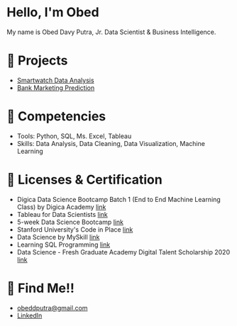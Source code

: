 # Hello, I'm Obed 
My name is Obed Davy Putra, Jr. Data Scientist & Business Intelligence.

# 🏢 Projects
  - [Smartwatch Data Analysis](https://github.com/obedavy/Smartwatch-Data-Analysis)
  - [Bank Marketing Prediction](https://github.com/obedavy/Adoption-Prediction-Bank-Marketing)
# 🎁 Competencies
  - Tools: Python, SQL, Ms. Excel, Tableau
  - Skills: Data Analysis, Data Cleaning, Data Visualization, Machine Learning
# 📑 Licenses & Certification
  - Digica Data Science Bootcamp Batch 1 (End to End Machine Learning Class) by Digica Academy [link](https://drive.google.com/file/d/1BBf2zCfKyGxuVbjAk4xYVHYp1TDkxjcM/view?usp=sharing)
  - Tableau for Data Scientists [link](https://www.linkedin.com/learning/certificates/0552f5b1e7f139ab27e306d128dab21c65a493e874f1b587a6e19c007256837b?lipi=urn%3Ali%3Apage%3Ad_flagship3_profile_view_base_certifications_details%3BBfE84IBjQ5OF%2FUhpkmj7YQ%3D%3D)
  - 5-week Data Science Bootcamp [link](https://aiplanet.com/course/certificates/verify/99cc2dea-2c96-4785-9468-6f755dbebb51)
  - Stanford University's Code in Place [link](https://codeinplace.stanford.edu/cip3/certificate/mgvtbi)
  - Data Science by MySkill [link](https://drive.google.com/file/d/1i5YXJWGjw7eVNMas9VErjgSfxtnoh9A4/view?usp=sharing)
  - Learning SQL Programming [link](https://www.linkedin.com/learning/certificates/0163a78554a44dfe155f7ebc75aa96430780939dc62e69eb3a2ca2989f77eacb?trk=share_certificate&lipi=urn%3Ali%3Apage%3Ad_flagship3_profile_view_base_certifications_details%3BBfE84IBjQ5OF%2FUhpkmj7YQ%3D%3D)
  - Data Science - Fresh Graduate Academy Digital Talent Scholarship 2020 [link](https://drive.google.com/file/d/1ukrzRppQPapZIyp1uGR_kFcV9TOmZ9VW/view?usp=sharing)
# 💬 Find Me!!
  - [obeddputra@gmail.com](obeddputra@gmail.com)
  - [LinkedIn](https://www.linkedin.com/in/obeddavy/)
